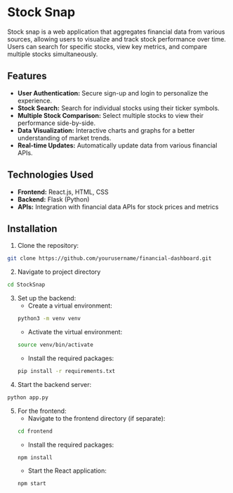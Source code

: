 # Stock Snap

Stock snap is a web application that aggregates financial data from various sources, allowing users to visualize and track stock performance over time. Users can search for specific stocks, view key metrics, and compare multiple stocks simultaneously.

## Features
- **User Authentication:** Secure sign-up and login to personalize the experience.
- **Stock Search:** Search for individual stocks using their ticker symbols.
- **Multiple Stock Comparison:** Select multiple stocks to view their performance side-by-side.
- **Data Visualization:** Interactive charts and graphs for a better understanding of market trends.
- **Real-time Updates:** Automatically update data from various financial APIs.

## Technologies Used

- **Frontend:** React.js, HTML, CSS
- **Backend:** Flask (Python)
- **APIs:** Integration with financial data APIs for stock prices and metrics

## Installation
1. Clone the repository:
```bash
git clone https://github.com/yourusername/financial-dashboard.git
```
2. Navigate to project directory 
```bash
cd StockSnap
```
3. Set up the backend:
    - Create a virtual environment:
    ```bash
    python3 -m venv venv
    ```
    - Activate the virtual environment:
    ```bash
    source venv/bin/activate 
    ```
    - Install the required packages:
    ```bash
    pip install -r requirements.txt
    ```
4. Start the backend server:
```bash
python app.py
```
5. For the frontend:
    - Navigate to the frontend directory (if separate):
    ```bash
    cd frontend
    ```
    - Install the required packages:
    ```bash
    npm install
    ```
    - Start the React application:
    ```bash
    npm start
    ```